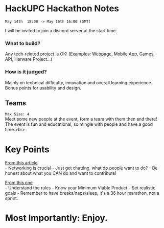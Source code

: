 # HackUPC Hackathon Notes

`May 14th  18:00 -> May 16th 16:00 (GMT)`

I will be invited to join a discord server at the start time.

###	What to build?
Any tech-related project is OK! (Examples: Webpage, Mobile App, Games, API, Harware Project...)
### How is it judged?
Mainly on technical difficulty, innovation and overall learning experience.<br>
Bonus points for usability and design.

## Teams
`Max Size: 4`<br>
Meet some new people at the event, form a team with them then and there!<br>
The event is fun and educational, so mingle with people and have a good time.>br>

# Key Points
[From this article](https://developer.att.com/blog/What-to-Expect-At-Your-First-Hackathon)<br>
	- Networking is crucial
	- Just get chatting, what do people want to do?
	- Be honest about what you CAN do and want to contribute!

[From this one](https://blog.hackbrightacademy.com/blog/12-things-to-do-before-your-first-hackathon/)<br>
	- Understand the rules
	- Know your Minimum Viable Product
	- Set realistic goals
	- Remember to have breaks/naps/sleep, it's a 36 hour marathon, not a sprint.


# Most Importantly: Enjoy.